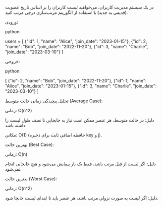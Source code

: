 
در یک سیستم مدیریت کاربران، می‌خواهید لیست کاربران را بر اساس تاریخ عضویت (قدیمی به جدید) با استفاده از الگوریتم مرتب‌سازی درجی
مرتب کنید.

ورودی:

python

users = [
    {"id": 1, "name": "Alice", "join_date": "2023-01-15"},
    {"id": 2, "name": "Bob", "join_date": "2022-11-20"},
    {"id": 3, "name": "Charlie", "join_date": "2023-03-10"}
]

خروجی:

python

[
    {"id": 2, "name": "Bob", "join_date": "2022-11-20"},
    {"id": 1, "name": "Alice", "join_date": "2023-01-15"},
    {"id": 3, "name": "Charlie", "join_date": "2023-03-10"}
]


تحلیل پیچیدگی زمانی
حالت متوسط (Average Case):

زمانی: O(n^2)

دلیل: در حالت متوسط، هر عنصر ممکن است نیاز به جابجایی تا نصف طول لیست را داشته باشد.

مکانی: O(1) (حافظه اضافی ثابت برای ذخیره key و j).

بهترین حالت (Best Case):

زمانی: O(n)

دلیل: اگر لیست از قبل مرتب باشد، فقط یک بار پیمایش می‌شود و هیچ جابجایی انجام نمی‌شود.

بدترین حالت (Worst Case):

زمانی: O(n^2)

دلیل: اگر لیست به صورت نزولی مرتب باشد، هر عنصر باید تا ابتدای لیست جابجا شود.

